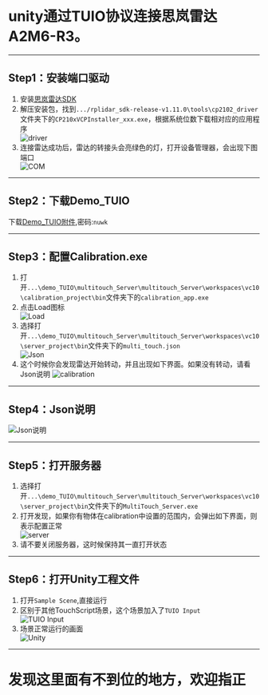 # unity通过TUIO协议连接思岚雷达A2M6-R3。
***
## Step1：安装端口驱动
1. 安装[思岚雷达SDK](https://download.slamtec.com/api/download/rplidar-sdk/1.11.0?lang=netural)
2. 解压安装包，找到`.../rplidar_sdk-release-v1.11.0\tools\cp2102_driver`文件夹下的`CP210xVCPInstaller_xxx.exe`，根据系统位数下载相对应的应用程序  
![driver](https://jp-github.oss-cn-shenzhen.aliyuncs.com/unity-tuio-rplidar/driver.png)  
3. 连接雷达成功后，雷达的转接头会亮绿色的灯，打开设备管理器，会出现下图端口  
![COM](https://jp-github.oss-cn-shenzhen.aliyuncs.com/unity-tuio-rplidar/port.jpg)
*** 
## Step2：下载Demo_TUIO
下载[Demo_TUIO附件](https://pan.baidu.com/s/1sJn9BTAyEqMLxU8daHJvxg),密码:`nuwk`
***
## Step3：配置Calibration.exe
1. 打开`...\demo_TUIO\multitouch_Server\multitouch_Server\workspaces\vc10\calibration_project\bin`文件夹下的`calibration_app.exe`
2. 点击Load图标  
![Load](https://jp-github.oss-cn-shenzhen.aliyuncs.com/unity-tuio-rplidar/load.jpg)
3. 选择打开`...\demo_TUIO\multitouch_Server\multitouch_Server\workspaces\vc10\server_project\bin`文件夹下的`multi_touch.json`  
![Json](https://jp-github.oss-cn-shenzhen.aliyuncs.com/unity-tuio-rplidar/json.jpg)  
4. 这个时候你会发现雷达开始转动，并且出现如下界面。如果没有转动，请看Json说明
![calibration](https://jp-github.oss-cn-shenzhen.aliyuncs.com/unity-tuio-rplidar/calibration.jpg)  
***
## Step4：Json说明
![Json说明](https://jp-github.oss-cn-shenzhen.aliyuncs.com/unity-tuio-rplidar/JsonRM.jpg)
***
## Step5：打开服务器
1. 选择打开`...\demo_TUIO\multitouch_Server\multitouch_Server\workspaces\vc10\server_project\bin`文件夹下的`MultiTouch_Server.exe`  
2. 打开发现，如果你有物体在calibration中设置的范围内，会弹出如下界面，则表示配置正常   
![server](https://jp-github.oss-cn-shenzhen.aliyuncs.com/unity-tuio-rplidar/server.jpg)
3. 请不要关闭服务器，这时候保持其一直打开状态
***
## Step6：打开Unity工程文件
1. 打开`Sample Scene`,直接运行
2. 区别于其他TouchScript场景，这个场景加入了`TUIO Input`   
![TUIO Input](https://jp-github.oss-cn-shenzhen.aliyuncs.com/unity-tuio-rplidar/inputTUIO.jpg)
3. 场景正常运行的画面   
![Unity](https://jp-github.oss-cn-shenzhen.aliyuncs.com/unity-tuio-rplidar/Unity.jpg)
***
# 发现这里面有不到位的地方，欢迎指正
